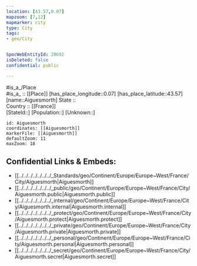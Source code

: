 ```yaml
---
location: [43.57,0.07] 
mapzoom: [7,12] 
mapmarker: city 
type: City
tags:
- geo/City


SpocWebEntityId: 28692
isDeleted: false
confidential: public

---
```

#is_a_/Place  
#is_a_ :: [[Place]] 
[has_place_longitude::0.07] 
[has_place_latitude::43.57] 
[name::Aiguesmorth] 
State ::  
Country :: [[France]]  
[StateId::] 
[Population::] 
[Unknown::] 


```leaflet
id: Aiguesmorth
coordinates: [[Aiguesmorth]] 
markerFile: [[Aiguesmorth]] 
defaultZoom: 11 
maxZoom: 18
```


## Confidential Links & Embeds: 
- [[../../../../../../../_Standards/geo/Continent/Europe/Europe~West/France/City/Aiguesmorth|Aiguesmorth]] 
- [[../../../../../../../_public/geo/Continent/Europe/Europe~West/France/City/Aiguesmorth.public|Aiguesmorth.public]] 
- [[../../../../../../../_internal/geo/Continent/Europe/Europe~West/France/City/Aiguesmorth.internal|Aiguesmorth.internal]] 
- [[../../../../../../../_protect/geo/Continent/Europe/Europe~West/France/City/Aiguesmorth.protect|Aiguesmorth.protect]] 
- [[../../../../../../../_private/geo/Continent/Europe/Europe~West/France/City/Aiguesmorth.private|Aiguesmorth.private]] 
- [[../../../../../../../_personal/geo/Continent/Europe/Europe~West/France/City/Aiguesmorth.personal|Aiguesmorth.personal]] 
- [[../../../../../../../_secret/geo/Continent/Europe/Europe~West/France/City/Aiguesmorth.secret|Aiguesmorth.secret]] 
